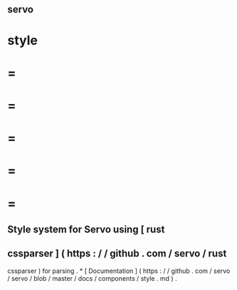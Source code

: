 servo
-
style
=
=
=
=
=
=
=
=
=
=
=
Style
system
for
Servo
using
[
rust
-
cssparser
]
(
https
:
/
/
github
.
com
/
servo
/
rust
-
cssparser
)
for
parsing
.
*
[
Documentation
]
(
https
:
/
/
github
.
com
/
servo
/
servo
/
blob
/
master
/
docs
/
components
/
style
.
md
)
.
